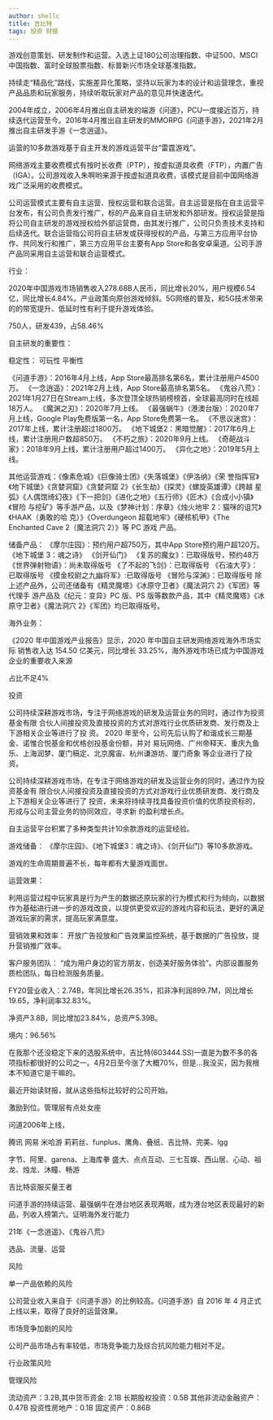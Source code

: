 ```yaml
---
author: shellc
title: 吉比特
tags: 投资 财报
---
```


<!--more-->

游戏创意策划、研发制作和运营。入选上证180公司治理指数、中证500、MSCI中国指数、富时全球股票指数、标普新兴市场全球基准指数。

持续走“精品化”路线，实施差异化策略，坚持以玩家为本的设计和运营理念，重视产品品质和玩家服务，持续听取玩家对产品的意见并快速迭代。

2004年成立，2006年4月推出自主研发的端游《问道》，PCU一度接近百万，持续迭代运营至今。2016年4月推出自主研发的MMORPG《问道手游》，2021年2月推出自主研发手游《一念逍遥》。

运营的10多款游戏基于自主开发的游戏运营平台“雷霆游戏”。

网络游戏主要收费模式有按时长收费（PTP），按虚拟道具收费（FTP），内置广告（IGA）。公司游戏收入朱啊哟来源于按虚拟道具收费，该模式是目前中国网络游戏广泛采用的收费模式。

公司运营模式主要有自主运营、授权运营和联合运营。自主运营是指在自主运营平台发布，有公司负责发行推广，标的产品来自自主研发和外部研发。授权运营是指将公司自主研发的游戏授权给外部运营商，由其发行推广，公司只负责技术支持和后续迭代。联合运营指公司将自主研发或获得授权的产品，与第三方应用平台协作、共同发行和推广，第三方应用平台主要有App Store和各安卓渠道。公司手游产品同采用自主运营和联合运营模式。

行业：

2020年中国游戏市场销售收入278.68B人民币，同比增长20%，用户规模6.54亿，同比增长4.84%。产业政策向原创游戏倾斜。5G网络的普及，和5G技术带来的的带宽提升、低延时性有利于提升游戏体验。


750人，研发439，占58.46%


自主研发的重要性：

稳定性：
可玩性
平衡性


《问道手游》：2016年4月上线，App Store最高排名第6名，累计注册用户4500万。
《一念逍遥》：2021年2月上线，App Store最高排名第5名。
《鬼谷八荒》：2021年1月27日在Stream上线，多次登顶全球热销榜榜首，全球最高同时在线超18万人。
《魔渊之刃》：2020年7月上线。
《最强蜗牛》（港澳台版）：2020年7月上线，Google Play免费版第一名，App Store免费第一名。
《不思议迷宫》：2017年上线，累计注册超过1800万。
《地下城堡2：黑暗觉醒》：2017年6月上线，累计注册用户数超850万。
《不朽之旅》：2020年9月上线。
《奇葩战斗家》：2018年9月上线，累计注册用户超过1400万。
《异化之地》：2019年5月上线。

其他运营游戏：《像素危城》《巨像骑士团》《失落城堡》《伊洛纳》《荣
誉指挥官》《地下城堡》《贪婪洞窟》《贪婪洞窟 2》《长生劫》《探灵》《螺旋英雄谭》《跨越
星弧》《人偶馆绮幻夜》《下一把剑》《进化之地》《五行师》《匠木》《合成小小镇》《冒险
与挖矿》等手游产品，以及《梦神计划：序章》《烛火地牢 2：猫咪的诅咒》《HAAK（勇敢的哈
克）》《Overdungeon 超载地牢》《硬核机甲》《The Enchanted Cave 2（魔法洞穴 2）》等 PC 游戏
产品。

储备产品：
《摩尔庄园》：预约用户超750万，其中App Store预约用户超120万。
《地下城堡 3：魂之诗》
《剑开仙门》
《复苏的魔女》：已取得版号，预约48万
《世界弹射物语》：尚未取得版号
《了不起的飞剑》：已取得版号
《石油大亨》：已取得版号
《摸金校尉之九幽将军》:已取得版号
《冒险与深渊》：已取得版号
除上述产品外，公司还储备有《精灵魔塔》《冰原守卫者》《魔法洞穴 2》《军团》等代理手
游产品及《纪元：变异》PC 版、PS 版等数款产品，其中《精灵魔塔》《冰原守卫者》《魔法洞穴
2》《军团》均已取得版号。

海外业务：

《2020 年中国游戏产业报告》显示，2020 年中国自主研发网络游戏海外市场实际
销售收入达 154.50 亿美元，同比增长 33.25%，海外游戏市场已成为中国游戏企业的重要收入来源

占比不足4%

投资

公司持续深耕游戏市场，专注于网络游戏的研发及运营业务的同时，通过作为投资基金有限
合伙人间接投资及直接投资的方式对游戏行业优质研发商、发行商及上下游相关企业等进行了投
资。
2020 年至今，公司先后认购了和谐成长三期基金、诺惟合悦基金和优格创投基金份额，并对
易玩网络、广州帝释天、重庆九鱼乐、上海润梦、厦门稿定、北京魔宙、杭州谦游坊、厦门奇象
等企业进行了投资。

公司持续深耕游戏市场，在专注于网络游戏的研发及运营业务的同时，通过作为投资基金有
限合伙人间接投资及直接投资的方式对游戏行业优质研发商、发行商及上下游相关企业等进行了
投资，未来将持续寻找具备投资价值的优质投资标的，形成与公司主营业务的协同效应，寻求新
的盈利增长点。


自主运营平台积累了多种类型共计10余款游戏的运营经验。

游戏储备：
《摩尔庄园》、《地下城堡3：魂之诗》、《剑开仙门》等10多款游戏。



游戏的生命周期普遍不长，每年都有大量游戏面世。

运营效果：

利用运营过程中玩家真是行为产生的数据还原玩家的行为模式和行为倾向，以数据作为基础进行进一步的游戏改良，以提供更受欢迎的游戏内容和玩法，更好的满足游戏玩家的需求，提高玩家满意度。


营销效果和效率：
开放广告投放和广告效果监控系统，基于数据的广告投放，提升营销推广效率。


客户服务团队：
“成为用户身边的官方朋友，创造美好服务体验”。内部设置服务质检团队，每日检测服务质量。



FY20营业收入：2.74B，年同比增长26.35%，扣非净利润899.7M，同比增长19.65，净利润率32.83%。

净资产3.8B，同比增加23.84%，总资产5.39B。

境内：96.56%








在我那个还没稳定下来的选股系统中，吉比特(603444.SS)一直是为数不多的各项指标都很好的公司之一。4月2日至今涨了大概70%，但是...我没买，因为我根本不知道它是干嘛的。

最近开始读财报，就从这些指标比较好的公司开始。



激励到位。管理层有点处女座

问道2006年上线，


腾讯
网易
米哈游
莉莉丝、funplus、鹰角、叠纸、吉比特、完美、lgg

字节、阿里、garena、上海库拳
盛大、点点互动、三七互娱、西山居、心动、祖龙、烛龙、沐瞳、畅游


吉比特衮服买量王者



问道手游的持续运营、最强蜗牛在港台地区表现两眼，成为港台地区表现最好的新品，列收入榜第六。证明海外发行能力

21年《一念逍遥》、《鬼谷八荒》

选品、流量、运营


风险

单一产品依赖的风险

公司营业收入来自于《问道手游》的比例较高。《问道手游》自 2016 年 4 月正式
上线以来，取得了良好的运营效果。

市场竞争加剧的风险

公司产品市场占有率较低，市场竞争能力及综合抗风险能力相对不足。

行业政策风险

管理风险

流动资产：3.2B,其中货币资金: 2.1B
长期股权投资：0.5B
其他非流动金融资产：0.47B
投资性房地产：0.1B
固定资产：0.86B
